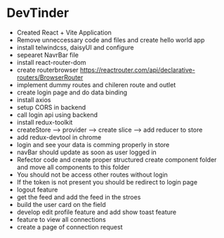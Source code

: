 # DevTinder
- Created React + Vite Application
- Remove unneccessary code and files and create hello world app
- install telwindcss, daisyUI and configure
- sepearet NavrBar file
- install react-router-dom
- create routerbrowser  https://reactrouter.com/api/declarative-routers/BrowserRouter
- implement dummy routes and chileren route and outlet
- create login page and do data binding
- install axios
- setup CORS in backend
- call login api using backend
- install redux-toolkit 
- createStore --> provider --> create slice --> add reducer to store
- add redux-devtool in chrome
- login and see your data is comming properly in store
- navBar should update as soon as user logged in
- Refector code and create proper structured create component folder and move all components to this folder
- You should not be access other routes without login
- If the token is not present you should be redirect to login page
- logout feature
- get the feed and add the feed in the stroes
- build the user card on the field
- develop edit profile feature and add show toast feature
- feature to view all connections
- create a page of connection request